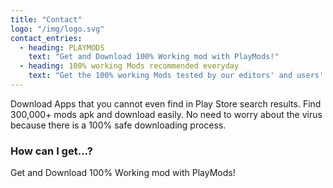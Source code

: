 ```yaml
---
title: "Contact"
logo: "/img/logo.svg"
contact_entries:
  - heading: PLAYMODS
    text: "Get and Download 100% Working mod with PlayMods!"
  - heading: 100% working Mods recommended everyday
    text: "Get the 100% working Mods tested by our editors' and users' recommendations every day. You'll never miss any trending Android mods. And PlayMods provides tons of popular modded games and paid app all for free."
---
```


Download Apps that you cannot even find in Play Store search results. Find 300,000+ mods apk and download easily. No need to worry about the virus because there is a 100% safe downloading process.

<h3 class="f4 b lh-title mb2">How can I get…?</h3>

Get and Download 100% Working mod with PlayMods!
